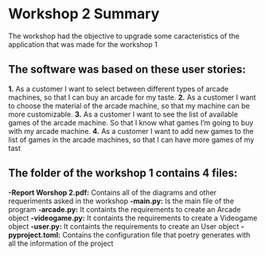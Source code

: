 # Workshop 2 Summary
The workshop had the objective to upgrade some caracteristics of the
application that was made for the workshop 1

## The software was based on these user stories:
**1.** As a customer I want to select between different types of arcade machines, 
	so that I can buy an arcade for my taste.
	**2.** As a customer I want to choose the material of the arcade machine, 
	so that my machine can be more customizable.
	**3.** As a customer I want to see the list of available games of the arcade machine. 
	So that I know what games I’m going to buy with my arcade machine.
	**4.** As a customer I want to add new games to the list of games in the arcade machines, 
	so that I can have more games of my tast
	
## The folder of the workshop 1 contains 4 files:
**-Report Worshop 2.pdf:** Contains all of the diagrams and other 
	requeriments asked in the workshop
	**-main.py:** Is the main file of the program
	**-arcade.py:** It containts the requirements to create an Arcade object
	**-videogame.py:** It containts the requirements to create a Videogame object
	**-user.py:** It containts the requirements to create an User object
	**-pyproject.toml:** Contains the configuration file that poetry generates with
	all the information of the project

